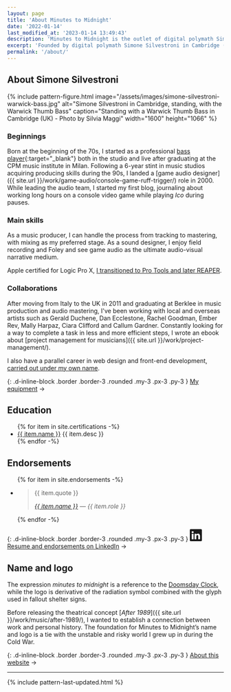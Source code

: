 ```yaml
---
layout: page
title: 'About Minutes to Midnight'
date: '2022-01-14'
last_modified_at: '2023-01-14 13:49:43'
description: 'Minutes to Midnight is the outlet of digital polymath Simone Silvestroni, providing a vast array of audio production services.'
excerpt: 'Founded by digital polymath Simone Silvestroni in Cambridge (UK) in 2017, Minutes to Midnight has been providing a vast array of audio production services such as mix, mastering and sound design. Also releasing original music since 2019.'
permalink: '/about/'
---
```

## About Simone Silvestroni

{% include pattern-figure.html image="/assets/images/simone-silvestroni-warwick-bass.jpg" alt="Simone Silvestroni in Cambridge, standing, with the Warwick Thumb Bass" caption="Standing with a Warwick Thumb Bass in Cambridge (UK) - Photo by Silvia Maggi" width="1600" height="1066" %}

### Beginnings

Born at the beginning of the 70s, I started as a professional [bass player](https://soundbetter.com/profiles/206552-minutes-to-midnight){:target="_blank"} both in the studio and live after graduating at the CPM music institute in Milan. Following a 6-year stint in music studios acquiring producing skills during the 90s, I landed a [game audio designer]({{ site.url }}/work/game-audio/console-game-ruff-trigger/) role in 2000. While leading the audio team, I started my first blog, journaling about working long hours on a console video game while playing *Ico* during pauses.

### Main skills

As a music producer, I can handle the process from tracking to mastering, with mixing as my preferred stage. As a sound designer, I enjoy field recording and Foley and see game audio as the ultimate audio-visual narrative medium.

Apple certified for Logic Pro X, [I transitioned to Pro Tools and later REAPER](/blog/daw-from-logic-to-pro-tools-to-reaper-part-1/).

### Collaborations

After moving from Italy to the UK in 2011 and graduating at Berklee in music production and audio mastering, I've been working with local and overseas artists such as Gerald Duchene, Dan Ecclestone, Rachel Goodman, Ember Rev, Mally Harpaz, Ciara Clifford and Callum Gardner. Constantly looking for a way to complete a task in less and more efficient steps, I wrote an ebook about [project management for musicians]({{ site.url }}/work/project-management/). 

I also have a parallel career in web design and front-end development, [carried out under my own name](https://simonesilvestroni.com).

{: .d-inline-block .border .border-3 .rounded .my-3 .px-3 .py-3 }
[My equipment](/uses/) →

## Education

<ul>
{% for item in site.certifications -%}
  <li><a href="{{ item.href }}" title="{{ item.desc }}">{{ item.name }}</a> {{ item.desc }}</li>
{% endfor -%}
</ul>

## Endorsements

<ul class="list-unstyled ps-0">
{% for item in site.endorsements -%}
  <li>
    <blockquote>
      <p>{{ item.quote }}</p>
      <cite><a href="{{ item.url }}">{{ item.name }}</a> — {{ item.role }}</cite>
    </blockquote>
  </li>
{% endfor -%}
</ul>

{: .d-inline-block .border .border-3 .rounded .my-3 .px-3 .py-3 }
[<svg xmlns="http://www.w3.org/2000/svg" width="28" height="28" fill="currentColor" viewBox="0 0 16 16" role="img" aria-label="LinkedIn logo"><path d="M0 1.146C0 .513.526 0 1.175 0h13.65C15.474 0 16 .513 16 1.146v13.708c0 .633-.526 1.146-1.175 1.146H1.175C.526 16 0 15.487 0 14.854V1.146zm4.943 12.248V6.169H2.542v7.225h2.401zm-1.2-8.212c.837 0 1.358-.554 1.358-1.248-.015-.709-.52-1.248-1.342-1.248-.822 0-1.359.54-1.359 1.248 0 .694.521 1.248 1.327 1.248h.016zm4.908 8.212V9.359c0-.216.016-.432.08-.586.173-.431.568-.878 1.232-.878.869 0 1.216.662 1.216 1.634v3.865h2.401V9.25c0-2.22-1.184-3.252-2.764-3.252-1.274 0-1.845.7-2.165 1.193v.025h-.016a5.54 5.54 0 0 1 .016-.025V6.169h-2.4c.03.678 0 7.225 0 7.225h2.4z"/></svg> Resume and endorsements on LinkedIn](https://www.linkedin.com/in/simonesilvestroni/) →

## Name and logo

The expression _minutes to midnight_ is a reference to the [Doomsday Clock](https://en.wikipedia.org/wiki/Doomsday_Clock), while the logo is derivative of the radiation symbol combined with the glyph used in fallout shelter signs.

Before releasing the theatrical concept [_After 1989_]({{ site.url }}/work/music/after-1989/), I wanted to establish a connection between work and personal history. The foundation for Minutes to Midnight’s name and logo is a tie with the unstable and risky world I grew up in during the Cold War.

{: .d-inline-block .border .border-3 .rounded .my-3 .px-3 .py-3 }
[About this website](/colophon/) →

***

{% include pattern-last-updated.html %}